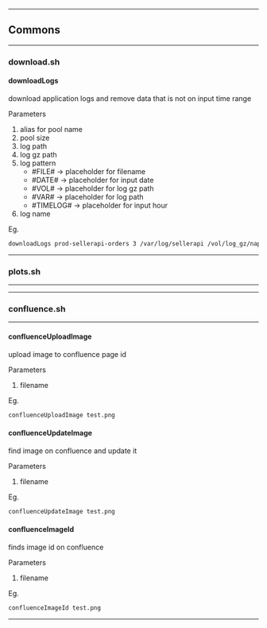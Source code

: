 ---------------------------------------------
## Commons
---------------------------------------------
### download.sh
#### downloadLogs

download application logs and remove data that is not on input time range

Parameters

1. alias for pool name
2. pool size
3. log path
4. log gz path
5. log pattern
	* #FILE# -> placeholder for filename
	* #DATE# -> placeholder for input date
	* #VOL# -> placeholder for log gz path
	* #VAR# -> placeholder for log path
	* #TIMELOG# -> placeholder for input hour
6. log name

Eg.
```sh
downloadLogs prod-sellerapi-orders 3 /var/log/sellerapi /vol/log_gz/napsao-nix-checkout-sellerapi "#VAR#/#FILE#-#TIMELOG#.log #VAR#/#FILE#-#TIMELOG#.log.gz #VOL#/#DATE#/#FILE#-#TIMELOG#.log.gz" "access requests redis metrics"
```

---------------------------------------------
### plots.sh

---------------------------------------------

---------------------------------------------
### confluence.sh

---------------------------------------------
#### confluenceUploadImage

upload image to confluence page id

Parameters

1. filename

Eg.
```sh
confluenceUploadImage test.png
```

#### confluenceUpdateImage

find image on confluence and update it

Parameters

1. filename

Eg.
```sh
confluenceUpdateImage test.png
```
#### confluenceImageId

finds image id on confluence

Parameters

1. filename

Eg.
```sh
confluenceImageId test.png
```

---------------------------------------------